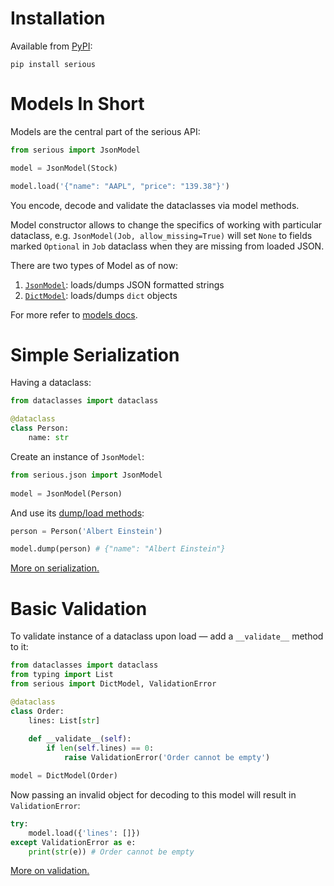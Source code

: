 
# Installation
Available from [PyPI][pypi]:

```shell
pip install serious
```

# Models In Short
Models are the central part of the serious API:

```python
from serious import JsonModel

model = JsonModel(Stock)

model.load('{"name": "AAPL", "price": "139.38"}')
```

You encode, decode and validate the dataclasses via model methods.

Model constructor allows to change the specifics of working with particular dataclass,
e.g. `JsonModel(Job, allow_missing=True)` will set `None` to fields marked `Optional` in `Job` dataclass 
when they are missing from loaded JSON.

There are two types of Model as of now:

1. [`JsonModel`](/models#jsonmodel): loads/dumps JSON formatted strings
2. [`DictModel`](/models#dictmodel): loads/dumps `dict` objects 

For more refer to [models docs](/models).
# Simple Serialization

Having a dataclass:
```python
from dataclasses import dataclass

@dataclass
class Person:
    name: str
```

Create an instance of `JsonModel`:  
```python
from serious.json import JsonModel
    
model = JsonModel(Person)
```

And use its [dump/load methods](/serialization#encodedecode):
```python
person = Person('Albert Einstein')

model.dump(person) # {"name": "Albert Einstein"}
```

[More on serialization.](/serialization)

# Basic Validation

To validate instance of a dataclass upon load — add a `__validate__` method to it:
```python
from dataclasses import dataclass
from typing import List
from serious import DictModel, ValidationError

@dataclass
class Order:
    lines: List[str]
    
    def __validate__(self):
        if len(self.lines) == 0:
            raise ValidationError('Order cannot be empty')

model = DictModel(Order)
```

Now passing an invalid object for decoding to this model will result in `ValidationError`:
```python
try:
    model.load({'lines': []})
except ValidationError as e:
    print(str(e)) # Order cannot be empty
```

[More on validation.](/validation)

[pypi]: https://pypi.org/project/serious/